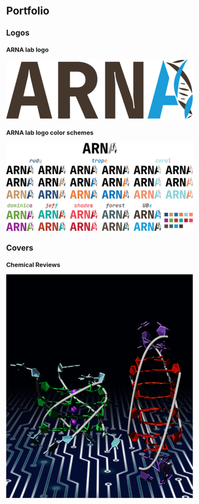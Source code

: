# Portfolio

## Logos

### ARNA lab logo

![Logo highres](https://github.com/EricLarG4/Portfolio/blob/master/images/Logo_ARNA-lowres.png)

### ARNA lab logo color schemes

![Logo colors](https://github.com/EricLarG4/Portfolio/blob/master/images/Logo_ARNA-color_schemes.png)

## Covers

### Chemical Reviews

![ChemRev](https://github.com/EricLarG4/Portfolio/blob/master/images/Cover-ChemRev.png)

